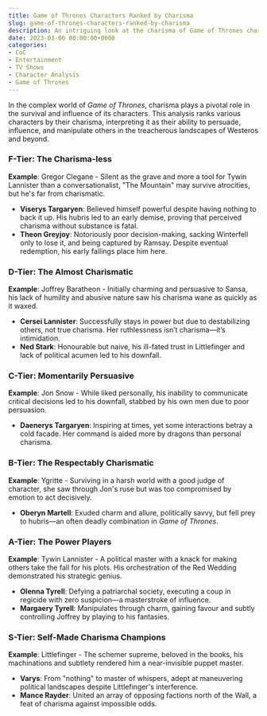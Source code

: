 ```yaml
---
title: Game of Thrones Characters Ranked by Charisma
slug: game-of-thrones-characters-ranked-by-charisma
description: An intriguing look at the charisma of Game of Thrones characters, ranked and tiered based on their persuasive abilities and cunning.
date: 2023-03-06 00:00:00+0000
categories:
- CoC
- Entertainment
- TV Shows
- Character Analysis
- Game of Thrones
---
```


In the complex world of *Game of Thrones*, charisma plays a pivotal role in the survival and influence of its characters. This analysis ranks various characters by their charisma, interpreting it as their ability to persuade, influence, and manipulate others in the treacherous landscapes of Westeros and beyond.

### F-Tier: The Charisma-less

**Example**: Gregor Clegane - Silent as the grave and more a tool for Tywin Lannister than a conversationalist, "The Mountain" may survive atrocities, but he's far from charismatic.

- **Viserys Targaryen**: Believed himself powerful despite having nothing to back it up. His hubris led to an early demise, proving that perceived charisma without substance is fatal.
- **Theon Greyjoy**: Notoriously poor decision-making, sacking Winterfell only to lose it, and being captured by Ramsay. Despite eventual redemption, his early failings place him here.

### D-Tier: The Almost Charismatic

**Example**: Joffrey Baratheon - Initially charming and persuasive to Sansa, his lack of humility and abusive nature saw his charisma wane as quickly as it waxed.

- **Cersei Lannister**: Successfully stays in power but due to destabilizing others, not true charisma. Her ruthlessness isn’t charisma—it’s intimidation.
- **Ned Stark**: Honourable but naive, his ill-fated trust in Littlefinger and lack of political acumen led to his downfall.

### C-Tier: Momentarily Persuasive

**Example**: Jon Snow - While liked personally, his inability to communicate critical decisions led to his downfall, stabbed by his own men due to poor persuasion.

- **Daenerys Targaryen**: Inspiring at times, yet some interactions betray a cold facade. Her command is aided more by dragons than personal charisma.

### B-Tier: The Respectably Charismatic

**Example**: Ygritte - Surviving in a harsh world with a good judge of character, she saw through Jon's ruse but was too compromised by emotion to act decisively.

- **Oberyn Martell**: Exuded charm and allure, politically savvy, but fell prey to hubris—an often deadly combination in *Game of Thrones*.

### A-Tier: The Power Players

**Example**: Tywin Lannister - A political master with a knack for making others take the fall for his plots. His orchestration of the Red Wedding demonstrated his strategic genius.

- **Olenna Tyrell**: Defying a patriarchal society, executing a coup in regicide with zero suspicion—a masterstroke of influence.
- **Margaery Tyrell**: Manipulates through charm, gaining favour and subtly controlling Joffrey by playing to his fantasies.

### S-Tier: Self-Made Charisma Champions

**Example**: Littlefinger - The schemer supreme, beloved in the books, his machinations and subtlety rendered him a near-invisible puppet master.

- **Varys**: From "nothing" to master of whispers, adept at maneuvering political landscapes despite Littlefinger's interference.
- **Mance Rayder**: United an array of opposing factions north of the Wall, a feat of charisma against impossible odds.
